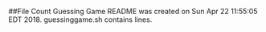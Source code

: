 ##File Count Guessing Game
README was created on Sun Apr 22 11:55:05 EDT 2018.
guessinggame.sh contains  lines.
